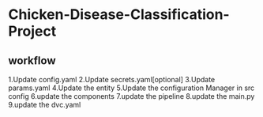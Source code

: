 # Chicken-Disease-Classification-Project


## workflow

1.Update config.yaml
2.Update secrets.yaml[optional]
3.Update params.yaml 
4.Update the entity
5.Update the configuration Manager in src config
6.update the components 
7.update the pipeline
8.update the main.py
9.update the dvc.yaml
